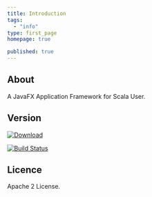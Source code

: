 ```yaml
---
title: Introduction
tags: 
  - "info"
type: first_page
homepage: true

published: true
---
```


## About

A JavaFX Application Framework for Scala User.

## Version

[ ![Download](https://api.bintray.com/packages/sfxcode/maven/sapphire-core/images/download.svg) ](https://bintray.com/sfxcode/maven/sapphire-core/_latestVersion)

[![Build Status](https://travis-ci.org/sfxcode/sapphire-core.svg?branch=master)](https://travis-ci.org/sfxcode/sapphire-core)


## Licence

Apache 2 License.